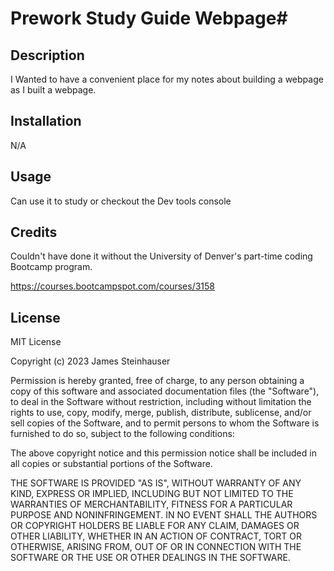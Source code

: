 # Prework Study Guide Webpage#

## Description
I Wanted to have a convenient place for my notes about building a webpage as I built a webpage.



## Installation

N/A

## Usage

Can use it to study or checkout the Dev
tools console
## Credits

Couldn't have done it without the University of Denver's part-time coding Bootcamp program.

https://courses.bootcampspot.com/courses/3158

## License

MIT License

Copyright (c) 2023 James Steinhauser

Permission is hereby granted, free of charge, to any person obtaining a copy
of this software and associated documentation files (the "Software"), to deal
in the Software without restriction, including without limitation the rights
to use, copy, modify, merge, publish, distribute, sublicense, and/or sell
copies of the Software, and to permit persons to whom the Software is
furnished to do so, subject to the following conditions:

The above copyright notice and this permission notice shall be included in all
copies or substantial portions of the Software.

THE SOFTWARE IS PROVIDED "AS IS", WITHOUT WARRANTY OF ANY KIND, EXPRESS OR
IMPLIED, INCLUDING BUT NOT LIMITED TO THE WARRANTIES OF MERCHANTABILITY,
FITNESS FOR A PARTICULAR PURPOSE AND NONINFRINGEMENT. IN NO EVENT SHALL THE
AUTHORS OR COPYRIGHT HOLDERS BE LIABLE FOR ANY CLAIM, DAMAGES OR OTHER
LIABILITY, WHETHER IN AN ACTION OF CONTRACT, TORT OR OTHERWISE, ARISING FROM,
OUT OF OR IN CONNECTION WITH THE SOFTWARE OR THE USE OR OTHER DEALINGS IN THE
SOFTWARE.

